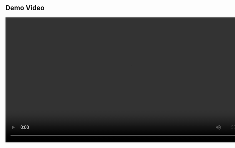 ## Demo Video

<!-- 直接链接MOV文件 -->
<video width="800" controls>
  <source src="./assets/demo-1.mp4" type="video/mp4">
  Your browser does not support the video tag.
</video>